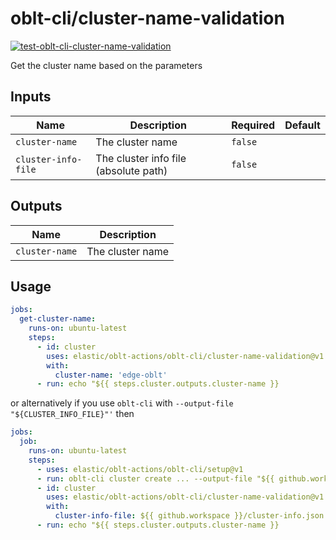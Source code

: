 # <!--name-->oblt-cli/cluster-name-validation<!--/name-->

[![test-oblt-cli-cluster-name-validation](https://github.com/elastic/oblt-actions/actions/workflows/test-oblt-cli-cluster-name-validation.yml/badge.svg?branch=main)](https://github.com/elastic/oblt-actions/actions/workflows/test-oblt-cli-cluster-name-validation.yml)

<!--description-->
Get the cluster name based on the parameters
<!--/description-->

## Inputs
<!--inputs-->
| Name                | Description                           | Required | Default |
|---------------------|---------------------------------------|----------|---------|
| `cluster-name`      | The cluster name                      | `false`  | ` `     |
| `cluster-info-file` | The cluster info file (absolute path) | `false`  | ` `     |
<!--/inputs-->

## Outputs
<!--outputs-->
| Name           | Description      |
|----------------|------------------|
| `cluster-name` | The cluster name |
<!--/outputs-->

## Usage
<!--usage action="elastic/oblt-actions/oblt-cli/cluster-name-validation" version="env:VERSION"-->
```yaml
jobs:
  get-cluster-name:
    runs-on: ubuntu-latest
    steps:
      - id: cluster
        uses: elastic/oblt-actions/oblt-cli/cluster-name-validation@v1
        with:
          cluster-name: 'edge-oblt'
      - run: echo "${{ steps.cluster.outputs.cluster-name }}
```

or alternatively if you use `oblt-cli` with `--output-file "${CLUSTER_INFO_FILE}"'` then

```yaml
jobs:
  job:
    runs-on: ubuntu-latest
    steps:
      - uses: elastic/oblt-actions/oblt-cli/setup@v1
      - run: oblt-cli cluster create ... --output-file "${{ github.workspace }}/cluster-info.json" --wait 15
      - id: cluster
        uses: elastic/oblt-actions/oblt-cli/cluster-name-validation@v1
        with:
          cluster-info-file: ${{ github.workspace }}/cluster-info.json
      - run: echo "${{ steps.cluster.outputs.cluster-name }}
```
<!--/usage-->
